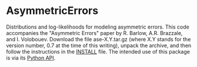 # AsymmetricErrors
Distributions and log-likelihoods for modeling asymmetric errors.
This code accompanies the "Asymmetric Errors" paper by R. Barlow,
A.R. Brazzale, and I. Volobouev. Download the file ase-X.Y.tar.gz
(where X.Y stands for the version number, 0.7 at the time of this
writing), unpack the archive, and then follow the instructions in
the [INSTALL](./INSTALL) file. The intended use of this package is
via its [Python API](https://github.com/igvgit/AsymmetricErrorsPy).
